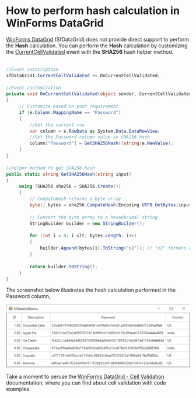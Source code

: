 # How to perform hash calculation in WinForms DataGrid

[WinForms DataGrid](https://www.syncfusion.com/winforms-ui-controls/datagrid) (SfDataGrid) does not provide direct support to perform the **Hash** calculation. You can perform the **Hash** calculation by customizing the [CurrentCellValidated](https://help.syncfusion.com/cr/windowsforms/Syncfusion.WinForms.DataGrid.SfDataGrid.html#Syncfusion_WinForms_DataGrid_SfDataGrid_CurrentCellValidated) event with the **SHA256** hash helper method.

```C#

//Event subscription
sfDataGrid1.CurrentCellValidated += OnCurrentCellValidated; 

//Event customization
private void OnCurrentCellValidated(object sender, CurrentCellValidatedEventArgs e)
{
     // Customize based on your requirement
     if (e.Column.MappingName == "Password")
     {
         //Get the current row
         var column = e.RowData as System.Data.DataRowView;
         //Set the Password column value as SHA256 hash
         column["Password"] = GetSHA256Hash((string)e.NewValue);
     }
}

//Helper method to get SHA256 hash
public static string GetSHA256Hash(string input)
{
     using (SHA256 sha256 = SHA256.Create())
     {
         // ComputeHash returns a byte array
         byte[] bytes = sha256.ComputeHash(Encoding.UTF8.GetBytes(input)); 

         // Convert the byte array to a hexadecimal string
         StringBuilder builder = new StringBuilder();

         for (int i = 0; i &lt; bytes.Length; i++)
         {
             builder.Append(bytes[i].ToString("x2")); // "x2" formats as a two-digit hexadecimal number
         }

         return builder.ToString();
     }
}
 ```

The screenshot below illustrates the hash calculation performed in the Password column, 
 
 ![Shows the Hash calculation](ShowsHash.png)

Take a moment to peruse the [WinForms DataGrid - Cell Validation](https://help.syncfusion.com/windowsforms/datagrid/datavalidation#cell-validation-2) documentation, where you can find about cell validation with code examples.